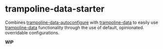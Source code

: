# trampoline-data-starter

Combines [trampoline-data-autoconfigure](../trampoline-data-autoconfigure) with [trampoline-data](../trampoline-data) to easily use [trampoline-data](../trampoline-data) functionality through the use of default, opinionated. overridable configurations.

**WIP**